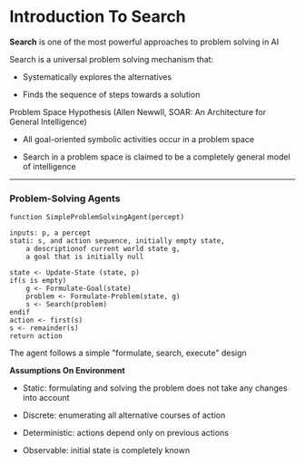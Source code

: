 # Introduction To Search

**Search** is one of the most powerful approaches to problem solving in AI

Search is a universal problem solving mechanism that:

- Systematically explores the alternatives

- Finds the sequence of steps towards a solution

Problem Space Hypothesis (Allen Newwll, SOAR: An Architecture for General Intelligence)

- All goal-oriented symbolic activities occur in a problem space

- Search in a problem space is claimed to be a completely general model of intelligence

***

### Problem-Solving Agents

```
function SimpleProblemSolvingAgent(percept)

inputs: p, a percept
stati: s, and action sequence, initially empty state,
    a descriptionof current world state g,
    a goal that is initially null

state <- Update-State (state, p)
if(s is empty)
    g <- Formulate-Goal(state)
    problem <- Formulate-Problem(state, g)
    s <- Search(problem)
endif
action <- first(s)
s <- remainder(s)
return action
```

The agent follows a simple "formulate, search, execute" design

**Assumptions On Environment**

- Static: formulating and solving the problem does not take any changes into account

- Discrete: enumerating all alternative courses of action

- Deterministic: actions depend only on previous actions

- Observable: initial state is completely known
